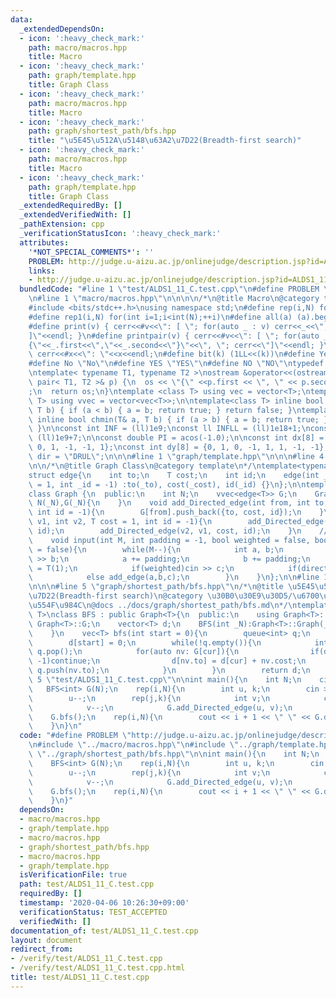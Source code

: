 ```yaml
---
data:
  _extendedDependsOn:
  - icon: ':heavy_check_mark:'
    path: macro/macros.hpp
    title: Macro
  - icon: ':heavy_check_mark:'
    path: graph/template.hpp
    title: Graph Class
  - icon: ':heavy_check_mark:'
    path: macro/macros.hpp
    title: Macro
  - icon: ':heavy_check_mark:'
    path: graph/shortest_path/bfs.hpp
    title: "\u5E45\u512A\u5148\u63A2\u7D22(Breadth-first search)"
  - icon: ':heavy_check_mark:'
    path: macro/macros.hpp
    title: Macro
  - icon: ':heavy_check_mark:'
    path: graph/template.hpp
    title: Graph Class
  _extendedRequiredBy: []
  _extendedVerifiedWith: []
  _pathExtension: cpp
  _verificationStatusIcon: ':heavy_check_mark:'
  attributes:
    '*NOT_SPECIAL_COMMENTS*': ''
    PROBLEM: http://judge.u-aizu.ac.jp/onlinejudge/description.jsp?id=ALDS1_11_C&lang=ja
    links:
    - http://judge.u-aizu.ac.jp/onlinejudge/description.jsp?id=ALDS1_11_C&lang=ja
  bundledCode: "#line 1 \"test/ALDS1_11_C.test.cpp\"\n#define PROBLEM \"http://judge.u-aizu.ac.jp/onlinejudge/description.jsp?id=ALDS1_11_C&lang=ja\"\
    \n#line 1 \"macro/macros.hpp\"\n\n\n\n/*\n@title Macro\n@category template\n*/\n\
    #include <bits/stdc++.h>\nusing namespace std;\n#define rep(i,N) for(int i=0;i<int(N);++i)\n\
    #define rep1(i,N) for(int i=1;i<int(N);++i)\n#define all(a) (a).begin(),(a).end()\n\
    #define print(v) { cerr<<#v<<\": [ \"; for(auto _ : v) cerr<<_<<\", \"; cerr<<\"\
    ]\"<<endl; }\n#define printpair(v) { cerr<<#v<<\": [ \"; for(auto _ : v) cerr<<\"\
    {\"<<_.first<<\",\"<<_.second<<\"}\"<<\", \"; cerr<<\"]\"<<endl; }\n#define dump(x)\
    \ cerr<<#x<<\": \"<<x<<endl;\n#define bit(k) (1LL<<(k))\n#define Yes \"Yes\"\n\
    #define No \"No\"\n#define YES \"YES\"\n#define NO \"NO\"\ntypedef long long ll;\n\
    \ntemplate< typename T1, typename T2 >\nostream &operator<<(ostream &os, const\
    \ pair< T1, T2 >& p) {\n  os << \"{\" <<p.first << \", \" << p.second << \"}\"\
    ;\n  return os;\n}\ntemplate <class T> using vec = vector<T>;\ntemplate <class\
    \ T> using vvec = vector<vec<T>>;\n\ntemplate<class T> inline bool chmax(T& a,\
    \ T b) { if (a < b) { a = b; return true; } return false; }\ntemplate<class T>\
    \ inline bool chmin(T& a, T b) { if (a > b) { a = b; return true; } return false;\
    \ }\n\nconst int INF = (ll)1e9;\nconst ll INFLL = (ll)1e18+1;\nconst ll MOD =\
    \ (ll)1e9+7;\n\nconst double PI = acos(-1.0);\n\nconst int dx[8] = {1, 0, -1,\
    \ 0, 1, -1, -1, 1};\nconst int dy[8] = {0, 1, 0, -1, 1, 1, -1, -1};\nconst string\
    \ dir = \"DRUL\";\n\n\n#line 1 \"graph/template.hpp\"\n\n\n#line 4 \"graph/template.hpp\"\
    \n\n/*\n@title Graph Class\n@category template\n*/\ntemplate<typename T = int>\n\
    struct edge{\n    int to;\n    T cost;\n    int id;\n    edge(int _to, T _cost\
    \ = 1, int _id = -1) :to(_to), cost(_cost), id(_id) {}\n};\n\ntemplate<class T>\n\
    class Graph {\n  public:\n    int N;\n    vvec<edge<T>> G;\n    Graph(int _N):\
    \ N(_N),G(_N){\n    }\n    void add_Directed_edge(int from, int to, T cost = 1,\
    \ int id = -1){\n        G[from].push_back({to, cost, id});\n    }\n    void add_edge(int\
    \ v1, int v2, T cost = 1, int id = -1){\n        add_Directed_edge(v1, v2, cost,\
    \ id);\n        add_Directed_edge(v2, v1, cost, id);\n    }\n    //standard input\n\
    \    void input(int M, int padding = -1, bool weighted = false, bool directed\
    \ = false){\n        while(M--){\n            int a, b;\n            cin >> a\
    \ >> b;\n            a += padding;\n            b += padding;\n            T c\
    \ = T(1);\n            if(weighted)cin >> c;\n            if(directed)add_Directed_edge(a,b,c);\n\
    \            else add_edge(a,b,c);\n        }\n    }\n};\n\n#line 1 \"graph/shortest_path/bfs.hpp\"\
    \n\n\n#line 5 \"graph/shortest_path/bfs.hpp\"\n/*\n@title \u5E45\u512A\u5148\u63A2\
    \u7D22(Breadth-first search)\n@category \u30B0\u30E9\u30D5/\u6700\u77ED\u7D4C\u8DEF\
    \u554F\u984C\n@docs ../docs/graph/shortest_path/bfs.md\n*/\ntemplate<typename\
    \ T>\nclass BFS : public Graph<T>{\n  public:\n    using Graph<T>::N;\n    using\
    \ Graph<T>::G;\n    vector<T> d;\n    BFS(int _N):Graph<T>::Graph(_N), d(_N,-1){\n\
    \    }\n    vec<T> bfs(int start = 0){\n        queue<int> q;\n        q.push(start);\n\
    \        d[start] = 0;\n        while(!q.empty()){\n            int cur = q.front();\
    \ q.pop();\n            for(auto nv: G[cur]){\n                if(d[nv.to] !=\
    \ -1)continue;\n                d[nv.to] = d[cur] + nv.cost;\n               \
    \ q.push(nv.to);\n            }\n        }\n        return d;\n    }\n};\n\n#line\
    \ 5 \"test/ALDS1_11_C.test.cpp\"\n\nint main(){\n    int N;\n    cin >> N;\n \
    \   BFS<int> G(N);\n    rep(i,N){\n        int u, k;\n        cin >> u >> k;\n\
    \        u--;\n        rep(j,k){\n            int v;\n            cin >> v;\n\
    \            v--;\n            G.add_Directed_edge(u, v);\n        }\n    }\n\
    \    G.bfs();\n    rep(i,N){\n        cout << i + 1 << \" \" << G.d[i] << endl;\n\
    \    }\n}\n"
  code: "#define PROBLEM \"http://judge.u-aizu.ac.jp/onlinejudge/description.jsp?id=ALDS1_11_C&lang=ja\"\
    \n#include \"../macro/macros.hpp\"\n#include \"../graph/template.hpp\"\n#include\
    \ \"../graph/shortest_path/bfs.hpp\"\n\nint main(){\n    int N;\n    cin >> N;\n\
    \    BFS<int> G(N);\n    rep(i,N){\n        int u, k;\n        cin >> u >> k;\n\
    \        u--;\n        rep(j,k){\n            int v;\n            cin >> v;\n\
    \            v--;\n            G.add_Directed_edge(u, v);\n        }\n    }\n\
    \    G.bfs();\n    rep(i,N){\n        cout << i + 1 << \" \" << G.d[i] << endl;\n\
    \    }\n}"
  dependsOn:
  - macro/macros.hpp
  - graph/template.hpp
  - macro/macros.hpp
  - graph/shortest_path/bfs.hpp
  - macro/macros.hpp
  - graph/template.hpp
  isVerificationFile: true
  path: test/ALDS1_11_C.test.cpp
  requiredBy: []
  timestamp: '2020-04-06 10:26:30+09:00'
  verificationStatus: TEST_ACCEPTED
  verifiedWith: []
documentation_of: test/ALDS1_11_C.test.cpp
layout: document
redirect_from:
- /verify/test/ALDS1_11_C.test.cpp
- /verify/test/ALDS1_11_C.test.cpp.html
title: test/ALDS1_11_C.test.cpp
---
```

